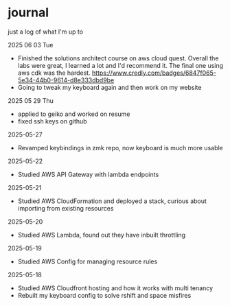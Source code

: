 # journal
just a log of what I'm up to

2025 06 03 Tue
* Finished the solutions architect course on aws cloud quest. Overall the labs were great, I learned a lot and I'd recommend it. The final one using aws cdk was the hardest. https://www.credly.com/badges/6847f065-5e34-44b0-9614-d8e333dbd9be 
* Going to tweak my keyboard again and then work on my website

2025 05 29 Thu
* applied to geiko and worked on resume
* fixed ssh keys on github

2025-05-27
* Revamped keybindings in zmk repo, now keyboard is much more usable

2025-05-22
* Studied AWS API Gateway with lambda endpoints

2025-05-21
* Studied AWS CloudFormation and deployed a stack, curious about importing from existing resources 

2025-05-20
* Studied AWS Lambda, found out they have inbuilt throttling

2025-05-19
* Studied AWS Config for managing resource rules

2025-05-18
* Studied AWS Cloudfront hosting and how it works with multi tenancy
* Rebuilt my keyboard config to solve rshift and space misfires

